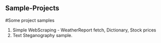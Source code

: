 ## Sample-Projects
 #Some project samples
  1. Simple WebScraping - WeatherReport fetch, Dictionary, Stock prices
  2. Text Steganography sample.
